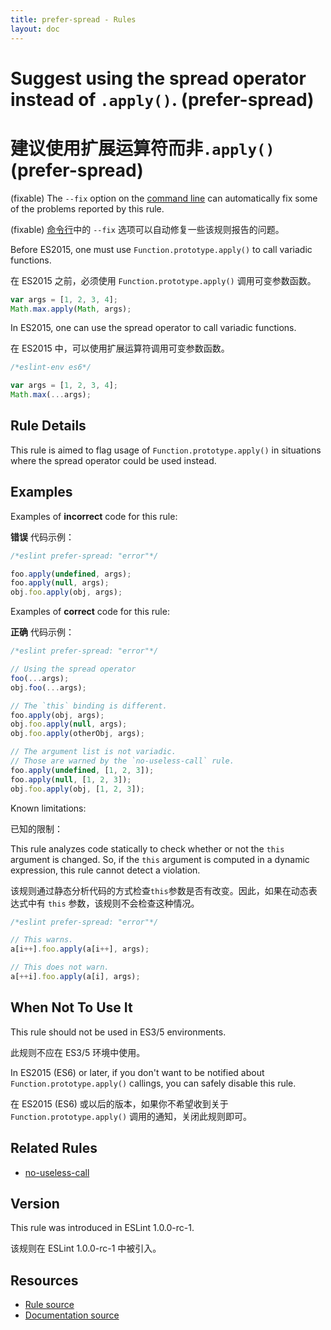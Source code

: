 ```yaml
---
title: prefer-spread - Rules
layout: doc
---
```

<!-- Note: No pull requests accepted for this file. See README.md in the root directory for details. -->

# Suggest using the spread operator instead of `.apply()`. (prefer-spread)

# 建议使用扩展运算符而非`.apply()` (prefer-spread)

(fixable) The `--fix` option on the [command line](../user-guide/command-line-interface#fix) can automatically fix some of the problems reported by this rule.

(fixable) [命令行](../user-guide/command-line-interface#fix)中的 `--fix` 选项可以自动修复一些该规则报告的问题。

Before ES2015, one must use `Function.prototype.apply()` to call variadic functions.

在 ES2015 之前，必须使用 `Function.prototype.apply()` 调用可变参数函数。

```js
var args = [1, 2, 3, 4];
Math.max.apply(Math, args);
```

In ES2015, one can use the spread operator to call variadic functions.

在 ES2015 中，可以使用扩展运算符调用可变参数函数。

```js
/*eslint-env es6*/

var args = [1, 2, 3, 4];
Math.max(...args);
```

## Rule Details

This rule is aimed to flag usage of `Function.prototype.apply()` in situations where the spread operator could be used instead.

## Examples

Examples of **incorrect** code for this rule:

**错误** 代码示例：

```js
/*eslint prefer-spread: "error"*/

foo.apply(undefined, args);
foo.apply(null, args);
obj.foo.apply(obj, args);
```

Examples of **correct** code for this rule:

**正确** 代码示例：

```js
/*eslint prefer-spread: "error"*/

// Using the spread operator
foo(...args);
obj.foo(...args);

// The `this` binding is different.
foo.apply(obj, args);
obj.foo.apply(null, args);
obj.foo.apply(otherObj, args);

// The argument list is not variadic.
// Those are warned by the `no-useless-call` rule.
foo.apply(undefined, [1, 2, 3]);
foo.apply(null, [1, 2, 3]);
obj.foo.apply(obj, [1, 2, 3]);
```

Known limitations:

已知的限制：

This rule analyzes code statically to check whether or not the `this` argument is changed. So, if the `this` argument is computed in a dynamic expression, this rule cannot detect a violation.

该规则通过静态分析代码的方式检查`this`参数是否有改变。因此，如果在动态表达式中有 `this` 参数，该规则不会检查这种情况。

```js
/*eslint prefer-spread: "error"*/

// This warns.
a[i++].foo.apply(a[i++], args);

// This does not warn.
a[++i].foo.apply(a[i], args);
```

## When Not To Use It

This rule should not be used in ES3/5 environments.

此规则不应在 ES3/5 环境中使用。

In ES2015 (ES6) or later, if you don't want to be notified about `Function.prototype.apply()` callings, you can safely disable this rule.

在 ES2015 (ES6) 或以后的版本，如果你不希望收到关于 `Function.prototype.apply()` 调用的通知，关闭此规则即可。

## Related Rules

* [no-useless-call](no-useless-call)

## Version

This rule was introduced in ESLint 1.0.0-rc-1.

该规则在 ESLint 1.0.0-rc-1 中被引入。

## Resources

* [Rule source](https://github.com/eslint/eslint/tree/master/lib/rules/prefer-spread.js)
* [Documentation source](https://github.com/eslint/eslint/tree/master/docs/rules/prefer-spread.md)
